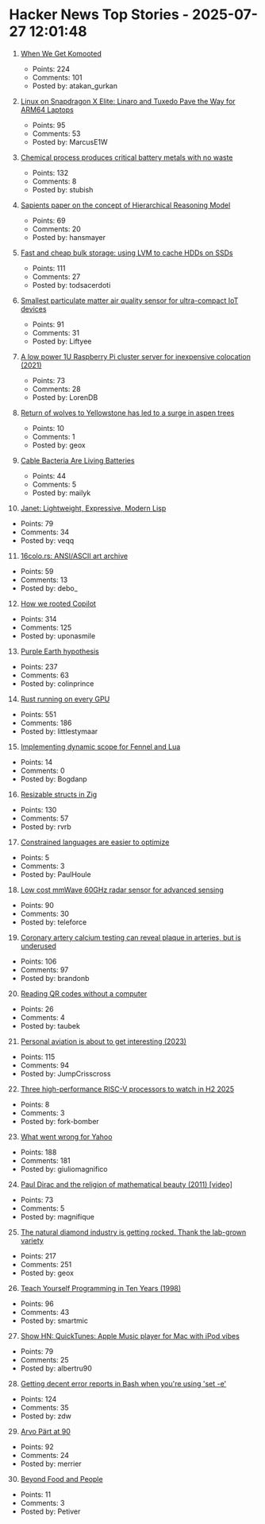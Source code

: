 # Hacker News Top Stories - 2025-07-27 12:01:48

1. [When We Get Komooted](https://bikepacking.com/plog/when-we-get-komooted/)
   - Points: 224
   - Comments: 101
   - Posted by: atakan_gurkan

2. [Linux on Snapdragon X Elite: Linaro and Tuxedo Pave the Way for ARM64 Laptops](https://www.linaro.org/blog/linux-on-snapdragon-x-elite/)
   - Points: 95
   - Comments: 53
   - Posted by: MarcusE1W

3. [Chemical process produces critical battery metals with no waste](https://spectrum.ieee.org/nmc-battery-aspiring-materials)
   - Points: 132
   - Comments: 8
   - Posted by: stubish

4. [Sapients paper on the concept of Hierarchical Reasoning Model](https://arxiv.org/abs/2506.21734)
   - Points: 69
   - Comments: 20
   - Posted by: hansmayer

5. [Fast and cheap bulk storage: using LVM to cache HDDs on SSDs](https://quantum5.ca/2025/05/11/fast-cheap-bulk-storage-using-lvm-to-cache-hdds-on-ssds/)
   - Points: 111
   - Comments: 27
   - Posted by: todsacerdoti

6. [Smallest particulate matter air quality sensor for ultra-compact IoT devices](https://www.bosch-sensortec.com/news/worlds-smallest-particulate-matter-sensor-bmv080.html)
   - Points: 91
   - Comments: 31
   - Posted by: Liftyee

7. [A low power 1U Raspberry Pi cluster server for inexpensive colocation (2021)](https://github.com/pawl/raspberry-pi-1u-server)
   - Points: 73
   - Comments: 28
   - Posted by: LorenDB

8. [Return of wolves to Yellowstone has led to a surge in aspen trees](https://www.livescience.com/animals/land-mammals/return-of-wolves-to-yellowstone-has-led-to-a-surge-in-aspen-trees-unseen-for-80-years)
   - Points: 10
   - Comments: 1
   - Posted by: geox

9. [Cable Bacteria Are Living Batteries](https://www.asimov.press/p/cable-bacteria)
   - Points: 44
   - Comments: 5
   - Posted by: mailyk

10. [Janet: Lightweight, Expressive, Modern Lisp](https://janet-lang.org)
   - Points: 79
   - Comments: 34
   - Posted by: veqq

11. [16colo.rs: ANSI/ASCII art archive](https://16colo.rs/)
   - Points: 59
   - Comments: 13
   - Posted by: debo_

12. [How we rooted Copilot](https://research.eye.security/how-we-rooted-copilot/)
   - Points: 314
   - Comments: 125
   - Posted by: uponasmile

13. [Purple Earth hypothesis](https://en.wikipedia.org/wiki/Purple_Earth_hypothesis)
   - Points: 237
   - Comments: 63
   - Posted by: colinprince

14. [Rust running on every GPU](https://rust-gpu.github.io/blog/2025/07/25/rust-on-every-gpu/)
   - Points: 551
   - Comments: 186
   - Posted by: littlestymaar

15. [Implementing dynamic scope for Fennel and Lua](https://andreyor.st/posts/2025-06-09-implementing-dynamic-scope-for-fennel-and-lua/)
   - Points: 14
   - Comments: 0
   - Posted by: Bogdanp

16. [Resizable structs in Zig](https://tristanpemble.com/resizable-structs-in-zig/)
   - Points: 130
   - Comments: 57
   - Posted by: rvrb

17. [Constrained languages are easier to optimize](https://jyn.dev/constrained-languages-are-easier-to-optimize/)
   - Points: 5
   - Comments: 3
   - Posted by: PaulHoule

18. [Low cost mmWave 60GHz radar sensor for advanced sensing](https://www.infineon.com/part/BGT60TR13C)
   - Points: 90
   - Comments: 30
   - Posted by: teleforce

19. [Coronary artery calcium testing can reveal plaque in arteries, but is underused](https://www.nytimes.com/2025/07/26/health/coronary-artery-calcium-heart.html)
   - Points: 106
   - Comments: 97
   - Posted by: brandonb

20. [Reading QR codes without a computer](https://qr.blinry.org/)
   - Points: 26
   - Comments: 4
   - Posted by: taubek

21. [Personal aviation is about to get interesting (2023)](https://www.elidourado.com/p/personal-aviation)
   - Points: 115
   - Comments: 94
   - Posted by: JumpCrisscross

22. [Three high-performance RISC-V processors to watch in H2 2025](https://www.cnx-software.com/2025/07/22/three-high-performance-risc-v-processors-to-watch-in-h2-2025-ultrarisc-ur-dp1000-zizhe-a210-and-spacemit-k3/)
   - Points: 8
   - Comments: 3
   - Posted by: fork-bomber

23. [What went wrong for Yahoo](https://dfarq.homeip.net/what-went-wrong-for-yahoo/)
   - Points: 188
   - Comments: 181
   - Posted by: giuliomagnifico

24. [Paul Dirac and the religion of mathematical beauty (2011) [video]](https://www.youtube.com/watch?v=jPwo1XsKKXg)
   - Points: 73
   - Comments: 5
   - Posted by: magnifique

25. [The natural diamond industry is getting rocked. Thank the lab-grown variety](https://www.cbc.ca/news/business/lab-grown-diamonds-1.7592336)
   - Points: 217
   - Comments: 251
   - Posted by: geox

26. [Teach Yourself Programming in Ten Years (1998)](https://norvig.com/21-days.html)
   - Points: 96
   - Comments: 43
   - Posted by: smartmic

27. [Show HN: QuickTunes: Apple Music player for Mac with iPod vibes](https://furnacecreek.org/quicktunes/)
   - Points: 79
   - Comments: 25
   - Posted by: albertru90

28. [Getting decent error reports in Bash when you're using 'set -e'](https://utcc.utoronto.ca/~cks/space/blog/programming/BashGoodSetEReports)
   - Points: 124
   - Comments: 35
   - Posted by: zdw

29. [Arvo Pärt at 90](https://www.theguardian.com/music/2025/jul/24/the-god-of-small-things-celebrating-arvo-part-at-90)
   - Points: 92
   - Comments: 24
   - Posted by: merrier

30. [Beyond Food and People](https://aeon.co/essays/nietzsches-startling-provocation-youre-edible-and-delicious)
   - Points: 11
   - Comments: 3
   - Posted by: Petiver

